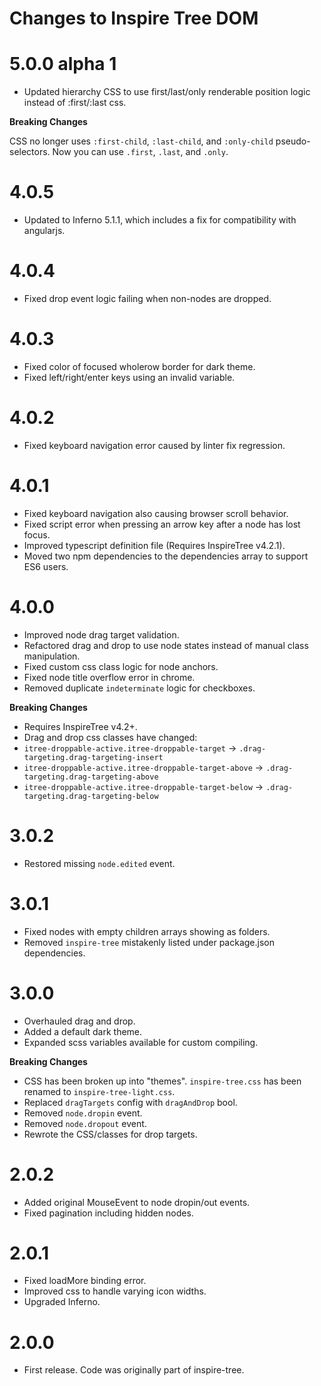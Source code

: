 # Changes to Inspire Tree DOM

# 5.0.0 alpha 1

- Updated hierarchy CSS to use first/last/only renderable position logic instead of :first/:last css.

**Breaking Changes**

CSS no longer uses `:first-child`, `:last-child`, and `:only-child` pseudo-selectors.
Now you can use `.first`, `.last`, and `.only`.

# 4.0.5

- Updated to Inferno 5.1.1, which includes a fix for compatibility with angularjs.

# 4.0.4

- Fixed drop event logic failing when non-nodes are dropped.

# 4.0.3

- Fixed color of focused wholerow border for dark theme.
- Fixed left/right/enter keys using an invalid variable.

# 4.0.2

- Fixed keyboard navigation error caused by linter fix regression.

# 4.0.1

- Fixed keyboard navigation also causing browser scroll behavior.
- Fixed script error when pressing an arrow key after a node has lost focus.
- Improved typescript definition file (Requires InspireTree v4.2.1).
- Moved two npm dependencies to the dependencies array to support ES6 users.

# 4.0.0

- Improved node drag target validation.
- Refactored drag and drop to use node states instead of manual class manipulation.
- Fixed custom css class logic for node anchors.
- Fixed node title overflow error in chrome.
- Removed duplicate `indeterminate` logic for checkboxes.

**Breaking Changes**

- Requires InspireTree v4.2+.
- Drag and drop css classes have changed:
- `itree-droppable-active.itree-droppable-target` -> `.drag-targeting.drag-targeting-insert`
- `itree-droppable-active.itree-droppable-target-above` -> `.drag-targeting.drag-targeting-above`
- `itree-droppable-active.itree-droppable-target-below` -> `.drag-targeting.drag-targeting-below`

# 3.0.2

- Restored missing `node.edited` event.

# 3.0.1

- Fixed nodes with empty children arrays showing as folders.
- Removed `inspire-tree` mistakenly listed under package.json dependencies.

# 3.0.0

- Overhauled drag and drop.
- Added a default dark theme.
- Expanded scss variables available for custom compiling.

**Breaking Changes**

- CSS has been broken up into "themes". `inspire-tree.css` has been renamed to `inspire-tree-light.css`.
- Replaced `dragTargets` config with `dragAndDrop` bool.
- Removed `node.dropin` event.
- Removed `node.dropout` event.
- Rewrote the CSS/classes for drop targets.

# 2.0.2

- Added original MouseEvent to node dropin/out events.
- Fixed pagination including hidden nodes.

# 2.0.1

- Fixed loadMore binding error.
- Improved css to handle varying icon widths.
- Upgraded Inferno.

# 2.0.0

- First release. Code was originally part of inspire-tree.
